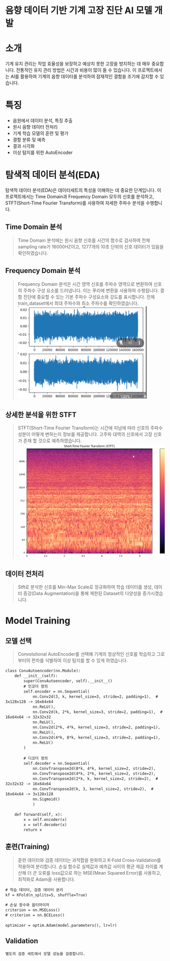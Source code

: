 # 음향 데이터 기반 기계 고장 진단 AI 모델 개발

# 소개
기계 유지 관리는 작업 효율성을 보장하고 예상치 못한 고장을 방지하는 데 매우 중요합니다. 전통적인 유지 관리 방법은 시간과 비용이 많이 들 수 있습니다. 이 프로젝트에서는 AI를 활용하여 기계의 음향 데이터를 분석하여 잠재적인 결함을 조기에 감지할 수 있습니다.


# 특징
- 음원에서 데이터 분석, 특징 추출
- 원시 음향 데이터 전처리
- 기계 학습 모델의 훈련 및 평가
- 결함 분류 및 예측
- 결과 시각화
- 이상 탐지를 위한 AutoEncoder


# 탐색적 데이터 분석(EDA)
탐색적 데이터 분석(EDA)은 데이터세트의 특성을 이해하는 데 중요한 단계입니다. 이 프로젝트에서는 Time Domain과 Frequency Domain 모두의 신호를 분석하고, STFT(Short-Time Fourier Transform)를 사용하여 자세한 주파수 분석을 수행합니다.


## Time Domain 분석
>Time Domain 분석에는 원시 음향 신호를 시간의 함수로 검사하여 전체 sampling rate가 16000HZ이고, 1277개의 10초 단위의 신호 데이터가 있음을 확인하였습니다.

## Frequency Domain 분석
>Frequency Domain 분석은 시간 영역 신호를 주파수 영역으로 변환하여 신호의 주파수 구성 요소를 드러냅니다. 이는 푸리에 변환을 사용하여 수행됩니다. 결함 진단에 중요할 수 있는 기본 주파수 구성요소와 강도를 표시합니다. 전체 train_dataset에서 최대 주파수와 최소 주파수를 확인하였습니다. 
![FFTMAxMIn](https://github.com/JiyeongHEO/DaconAcoustics/blob/main/fft.jpg)


## 상세한 분석을 위한 STFT
>STFT(Short-Time Fourier Transform)는 시간에 지남에 따라 신호의 주파수 성분이 어떻게 변하는지 정보를 제공합니다. 고주파 대역의 신호에서 고장 신호가 존재 할 것으로 예측하였습니다.
![STFT Sample](https://github.com/JiyeongHEO/DaconAcoustics/blob/main/stft.jpg)


## 데이터 전처리
>Stft로 분석한 신호를 Min-Max Scale로 정규화하여 학습 데이터를 생성,
데이터 증강(Data Augmentation)을 통해 제한된 Dataset의 다양성을 증가시켰습니다.

# Model Training
## 모델 선택
>Convolutional AutoEncoder를 선택해 기계의 정상적인 신호를 학습하고 그로부터의 편차를 식별하여 이상 탐지를 할 수 있게 하였습니다.

```
class ConvAutoencoder(nn.Module):
    def __init__(self):
        super(ConvAutoencoder, self).__init__()
        # 인코더 정의
        self.encoder = nn.Sequential(
            nn.Conv2d(3, k, kernel_size=3, stride=2, padding=1),  # 3x128x128 -> 16x64x64
            nn.ReLU(),
            nn.Conv2d(k, 2*k, kernel_size=3, stride=2, padding=1),  # 16x64x64 -> 32x32x32
            nn.ReLU(),
            nn.Conv2d(2*k, 4*k, kernel_size=3, stride=2, padding=1), 
            nn.ReLU(),
            nn.Conv2d(4*k, 8*k, kernel_size=3, stride=2, padding=1),
            nn.ReLU()
        )

        # 디코더 정의
        self.decoder = nn.Sequential(
            nn.ConvTranspose2d(8*k, 4*k, kernel_size=2, stride=2), 
            nn.ConvTranspose2d(4*k, 2*k, kernel_size=2, stride=2),
            nn.ConvTranspose2d(2*k, k, kernel_size=2, stride=2),  # 32x32x32 -> 16x64x64
            nn.ConvTranspose2d(k, 3, kernel_size=2, stride=2),  # 16x64x64 -> 3x128x128
            nn.Sigmoid()
            )

    def forward(self, x):
        x = self.encoder(x)
        x = self.decoder(x)
        return x
```



## 훈련(Training)
>훈련 데이터와 검증 데이터는 과적합을 완화하고 K-Fold Cross-Validation를 적용하여 분리합니다.
손실 함수로 실제값과 예측값 사이의 평균 제곱 차이를 계산해 더 큰 오류를 loss값으로 하는 MSE(Mean Squared Error)를 사용하고, 최적화로 Adam을 사용합니다.

```
# 학습 데이터, 검증 데이터 분리
kf = KFold(n_splits=5, shuffle=True)
```

```
# 손실 함수와 옵티마이저
criterion = nn.MSELoss()
# criterion = nn.BCELoss()

optimizer = optim.Adam(model.parameters(), lr=lr)
```

## Validation 
    별도의 검증 세트에서 모델 성능을 검증합니다.



